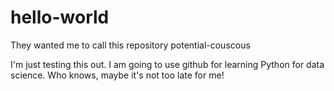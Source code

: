 # hello-world
They wanted me to call this repository potential-couscous

I'm just testing this out. I am going to use github for learning Python for data science. Who knows, maybe it's not too late for me!
